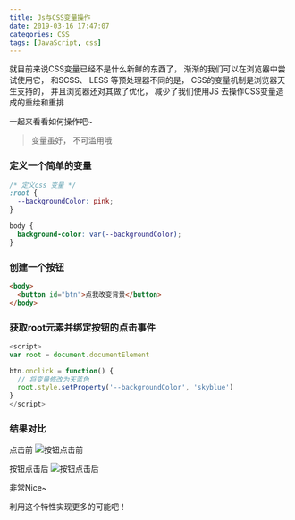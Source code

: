 ```yaml
---
title: Js与CSS变量操作
date: 2019-03-16 17:47:07
categories: CSS
tags: [JavaScript, css]
---
```

<script type="text/javascript" src="/js/src/bai.js"></script>



就目前来说CSS变量已经不是什么新鲜的东西了， 渐渐的我们可以在浏览器中尝试使用它， 和SCSS、 LESS 等预处理器不同的是， CSS的变量机制是浏览器天生支持的， 并且浏览器还对其做了优化， 减少了我们使用JS 去操作CSS变量造成的重绘和重排

一起来看看如何操作吧~
> 变量虽好， 不可滥用哦

### 定义一个简单的变量
```CSS
/* 定义css 变量 */
:root {
  --backgroundColor: pink;
}

body {
  background-color: var(--backgroundColor);
}
```

### 创建一个按钮
```HTML
<body>
  <button id="btn">点我改变背景</button>
</body>
```

### 获取root元素并绑定按钮的点击事件
```JavaScript
<script>
var root = document.documentElement

btn.onclick = function() {
  // 将变量修改为天蓝色
  root.style.setProperty('--backgroundColor', 'skyblue')
}
</script>
```


### 结果对比

点击前
![按钮点击前](http://img.nixiaolei.com/2019-03-16-17-52-45.png)

按钮点击后
![按钮点击后](http://img.nixiaolei.com/2019-03-16-17-53-39.png)



非常Nice~


利用这个特性实现更多的可能吧！